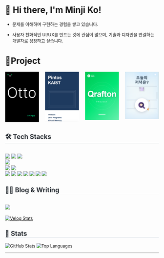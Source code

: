 <h1 align="left">👋 Hi there, I'm Minji Ko!</h1>

- 문제를 이해하며 구현하는 경험을 쌓고 있습니다.

- 사용자 친화적인 UI/UX를 만드는 것에 관심이 많으며, 기술과 디자인을 연결하는 개발자로 성장하고 싶습니다.

# 📂Project

<div style="display: flex; gap: 20px;">

  <a href="https://github.com/kokominji/Otto">
    <img src="assets/Otto.png" alt="Otto" style="width: 200px; height: auto;"/>
  </a>

  <a href="https://github.com/kokominji/pintos-kaist">
    <img src="assets/pintos.png" alt="Pintos" style="width: 200px; height: auto;"/>
  </a>

  <a href="https://github.com/kokominji/Qrafton">
    <img src="assets/Qrafton.png" alt="Qrafton" style="width: 200px; height: auto;"/>
  </a>

  <a href="https://github.com/kokominji/Dinner">
    <img src="assets/Dinner.png" alt="Dinner" style="width: 200px; height: auto;"/>
  </a>

</div>

<div style="text-align: left;">
  <h2 style="border-bottom: 1px solid #d8dee4; color: #282d33;">🛠️ Tech Stacks</h2>
  <br>
  <div style="text-align: left;">
    <img src="https://img.shields.io/badge/Javascript-F7DF1E?style=for-the-badge&logo=Javascript&logoColor=white">
    <img src="https://img.shields.io/badge/Typescript-3178C6?style=for-the-badge&logo=typescript&logoColor=white">
    <img src="https://img.shields.io/badge/Python-3776AB?style=for-the-badge&logo=Python&logoColor=white">
    <br>
    <img src="https://img.shields.io/badge/React-61DAFB?style=for-the-badge&logo=React&logoColor=white">
    <br>
    <img src="https://img.shields.io/badge/MySQL-4479A1?style=for-the-badge&logo=mysql&logoColor=white">
    <img src="https://img.shields.io/badge/Firebase-FFCA28?style=for-the-badge&logo=firebase&logoColor=white">
     <br>
    <img src="https://img.shields.io/badge/Git-F05032?style=for-the-badge&logo=Git&logoColor=white">
    <img src="https://img.shields.io/badge/GitHub-181717?style=for-the-badge&logo=github&logoColor=white">
    <img src="https://img.shields.io/badge/Figma-F24E1E?style=for-the-badge&logo=Figma&logoColor=white">
    <img src="https://img.shields.io/badge/Docker-2496ED?style=for-the-badge&logo=Docker&logoColor=white">
    <img src="https://img.shields.io/badge/Notion-000000?style=for-the-badge&logo=Notion&logoColor=white">
    <img src="https://img.shields.io/badge/Jira-0052CC?style=for-the-badge&logo=Jira&logoColor=white">
    <img src="https://img.shields.io/badge/Slack-4A154B?style=for-the-badge&logo=slack&logoColor=white">
  </div>
</div>

<div style="text-align: left;">
  <h2 style="border-bottom: 1px solid #d8dee4; color: #282d33;">🧑‍💻 Blog & Writing</h2>
  <br>
  <a href="https://velog.io/@kmj6386/posts">
    <img src="https://img.shields.io/badge/Velog-20C997?style=for-the-badge&logo=Velog&logoColor=white">
  </a>
  <br><br>
  <a href="https://velog.io/@kmj6386/posts">
    <img src="https://velog-readme-stats.vercel.app/api?name=kmj6386" alt="Velog Stats">
  </a>
</div>

<div style="text-align: left;">
  <h2 style="border-bottom: 1px solid #d8dee4; color: #282d33;">🏅 Stats</h2>
  <div style="text-align: left;">
    <img src="https://github-readme-stats.vercel.app/api?username=kokominji&bg_color=60,ffa3a3,ffe7d1&title_color=ffffff&text_color=ffffff" alt="GitHub Stats">
    <img src="https://github-readme-stats.vercel.app/api/top-langs/?username=kokominji&layout=compact&bg_color=60,ffa3a3,ffe7d1&title_color=ffffff&text_color=ffffff" alt="Top Languages">
  </div>
</div>

---

